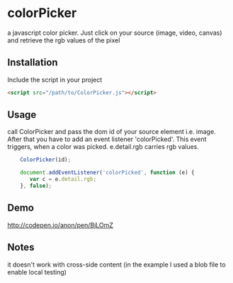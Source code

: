 # colorPicker
a javascript color picker. 
Just click on your source (image, video, canvas) and retrieve the rgb values of the pixel

## Installation

Include the script in your project

```html
<script src="/path/to/ColorPicker.js"></script>
```

## Usage

call ColorPicker and pass the dom id of your source element i.e. image. After that you have to add an event listener 'colorPicked'. This event triggers, when a color was picked.
e.detail.rgb carries rgb values.

```javascript
    ColorPicker(id);

    document.addEventListener('colorPicked', function (e) {
       var c = e.detail.rgb;
    }, false);
```

## Demo

http://codepen.io/anon/pen/BjLOmZ

## Notes

it doesn't work with cross-side content (in the example I used a blob file to enable local testing)

